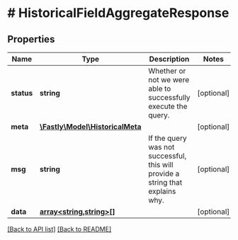 # # HistoricalFieldAggregateResponse

## Properties

Name | Type | Description | Notes
------------ | ------------- | ------------- | -------------
**status** | **string** | Whether or not we were able to successfully execute the query. | [optional] 
**meta** | [**\Fastly\Model\HistoricalMeta**](HistoricalMeta.md) |  | [optional] 
**msg** | **string** | If the query was not successful, this will provide a string that explains why. | [optional] 
**data** | [**array&lt;string,string&gt;[]**](array.md) |  | [optional] 


[[Back to API list]](../../README.md#endpoints) [[Back to README]](../../README.md)
